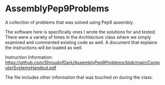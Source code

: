 # AssemblyPep9Problems
A collection of problems that was solved using Pep9 assembly.

The software here is specifically ones I wrote the solutions for and tested. There were a variety of times in the Architecture class where we simply examined and commented existing code as well. A document that explains the instructions will be loaded as well.

Instruction Information: https://github.com/ShroudofDark/AssemblyPep9Problems/blob/main/ComputerSystemsHandout.pdf

The file includes other information that was touched on during the class.
